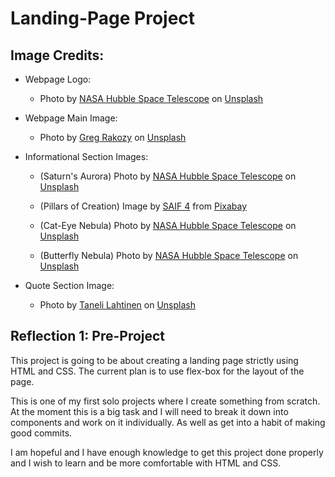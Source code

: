 # **Landing-Page Project**

## Image Credits:
- Webpage Logo:
    - Photo by <a href="https://unsplash.com/@hubblespacetelescope?utm_content=creditCopyText&utm_medium=referral&utm_source=unsplash">NASA Hubble Space Telescope</a> on <a href="https://unsplash.com/photos/a-very-large-blue-ring-in-the-middle-of-the-sky-O2vBAR4uPzA?utm_content=creditCopyText&utm_medium=referral&utm_source=unsplash">Unsplash</a>


- Webpage Main Image:  
    - Photo by <a href="https://unsplash.com/@grakozy?utm_content=creditCopyText&utm_medium=referral&utm_source=unsplash">Greg Rakozy</a> on <a href="https://unsplash.com/photos/silhouette-photography-of-person-oMpAz-DN-9I?utm_content=creditCopyText&utm_medium=referral&utm_source=unsplash">Unsplash</a>

- Informational Section Images: 
    - (Saturn's Aurora) Photo by <a href="https://unsplash.com/@hubblespacetelescope?utm_content=creditCopyText&utm_medium=referral&utm_source=unsplash">NASA Hubble Space Telescope</a> on <a href="https://unsplash.com/photos/an-artists-impression-of-a-red-ring-around-saturn-VBPtLQ7ROvQ?utm_content=creditCopyText&utm_medium=referral&utm_source=unsplash">Unsplash</a>

    - (Pillars of Creation) 
    Image by <a href="https://pixabay.com/users/saif_sr4-14798291/?utm_source=link-attribution&utm_medium=referral&utm_campaign=image&utm_content=7537780">SAIF 4</a> from <a href="https://pixabay.com//?utm_source=link-attribution&utm_medium=referral&utm_campaign=image&utm_content=7537780">Pixabay</a>

    - (Cat-Eye Nebula) Photo by <a href="https://unsplash.com/@hubblespacetelescope?utm_content=creditCopyText&utm_medium=referral&utm_source=unsplash">NASA Hubble Space Telescope</a> on <a href="https://unsplash.com/photos/a-blue-and-white-object-in-the-middle-of-a-black-background-vO9I5nAis0M?utm_content=creditCopyText&utm_medium=referral&utm_source=unsplash">Unsplash</a>
    - (Butterfly Nebula) Photo by <a href="https://unsplash.com/@hubblespacetelescope?utm_content=creditCopyText&utm_medium=referral&utm_source=unsplash">NASA Hubble Space Telescope</a> on <a href="https://unsplash.com/photos/a-butterfly-shaped-object-in-the-middle-of-a-star-filled-sky-yT8e1h1NrjY?utm_content=creditCopyText&utm_medium=referral&utm_source=unsplash">Unsplash</a>

- Quote Section Image:
    - Photo by <a href="https://unsplash.com/@tanelah?utm_content=creditCopyText&utm_medium=referral&utm_source=unsplash">Taneli Lahtinen</a> on <a href="https://unsplash.com/photos/silhouette-of-person-3G8p__Lv8iM?utm_content=creditCopyText&utm_medium=referral&utm_source=unsplash">Unsplash</a>
  
  
  
## Reflection 1: Pre-Project
This project is going to be about creating a landing page strictly using HTML and CSS. The current plan is to use flex-box for the layout of the page. 

This is one of my first solo projects where I create something from scratch. At the moment this is a big task and I will need to break it down into components and work on it individually. As well as get into a habit of making good commits. 

I am hopeful and I have enough knowledge to get this project done properly and I wish to learn and be more comfortable with HTML and CSS. 
